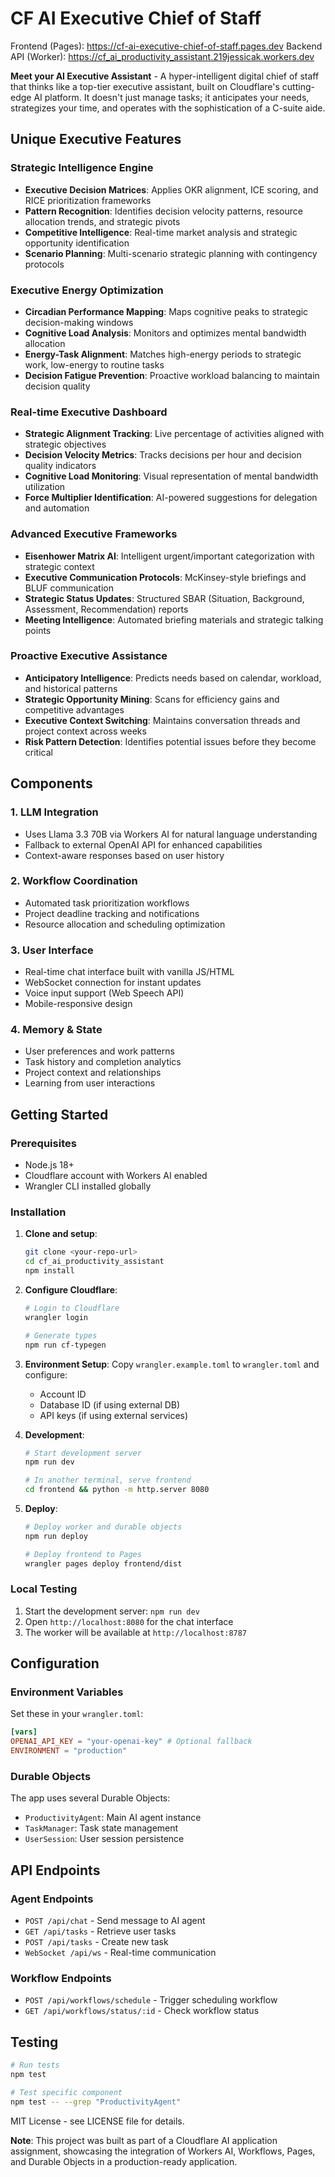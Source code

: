 # CF AI Executive Chief of Staff

Frontend (Pages): https://cf-ai-executive-chief-of-staff.pages.dev
Backend API (Worker): https://cf_ai_productivity_assistant.219jessicak.workers.dev

**Meet your AI Executive Assistant** - A hyper-intelligent digital chief of staff that thinks like a top-tier executive assistant, built on Cloudflare's cutting-edge AI platform. It doesn't just manage tasks; it anticipates your needs, strategizes your time, and operates with the sophistication of a C-suite aide.

## Unique Executive Features

### **Strategic Intelligence Engine**
- **Executive Decision Matrices**: Applies OKR alignment, ICE scoring, and RICE prioritization frameworks
- **Pattern Recognition**: Identifies decision velocity patterns, resource allocation trends, and strategic pivots
- **Competitive Intelligence**: Real-time market analysis and strategic opportunity identification
- **Scenario Planning**: Multi-scenario strategic planning with contingency protocols

### **Executive Energy Optimization**
- **Circadian Performance Mapping**: Maps cognitive peaks to strategic decision-making windows
- **Cognitive Load Analysis**: Monitors and optimizes mental bandwidth allocation
- **Energy-Task Alignment**: Matches high-energy periods to strategic work, low-energy to routine tasks
- **Decision Fatigue Prevention**: Proactive workload balancing to maintain decision quality

### **Real-time Executive Dashboard**
- **Strategic Alignment Tracking**: Live percentage of activities aligned with strategic objectives
- **Decision Velocity Metrics**: Tracks decisions per hour and decision quality indicators
- **Cognitive Load Monitoring**: Visual representation of mental bandwidth utilization
- **Force Multiplier Identification**: AI-powered suggestions for delegation and automation

### **Advanced Executive Frameworks**
- **Eisenhower Matrix AI**: Intelligent urgent/important categorization with strategic context
- **Executive Communication Protocols**: McKinsey-style briefings and BLUF communication
- **Strategic Status Updates**: Structured SBAR (Situation, Background, Assessment, Recommendation) reports
- **Meeting Intelligence**: Automated briefing materials and strategic talking points

### **Proactive Executive Assistance**
- **Anticipatory Intelligence**: Predicts needs based on calendar, workload, and historical patterns
- **Strategic Opportunity Mining**: Scans for efficiency gains and competitive advantages
- **Executive Context Switching**: Maintains conversation threads and project context across weeks
- **Risk Pattern Detection**: Identifies potential issues before they become critical

## Components

### 1. LLM Integration
- Uses Llama 3.3 70B via Workers AI for natural language understanding
- Fallback to external OpenAI API for enhanced capabilities
- Context-aware responses based on user history

### 2. Workflow Coordination
- Automated task prioritization workflows
- Project deadline tracking and notifications
- Resource allocation and scheduling optimization

### 3. User Interface
- Real-time chat interface built with vanilla JS/HTML
- WebSocket connection for instant updates
- Voice input support (Web Speech API)
- Mobile-responsive design

### 4. Memory & State
- User preferences and work patterns
- Task history and completion analytics
- Project context and relationships
- Learning from user interactions

## Getting Started

### Prerequisites
- Node.js 18+ 
- Cloudflare account with Workers AI enabled
- Wrangler CLI installed globally

### Installation

1. **Clone and setup**:
   ```bash
   git clone <your-repo-url>
   cd cf_ai_productivity_assistant
   npm install
   ```

2. **Configure Cloudflare**:
   ```bash
   # Login to Cloudflare
   wrangler login
   
   # Generate types
   npm run cf-typegen
   ```

3. **Environment Setup**:
   Copy `wrangler.example.toml` to `wrangler.toml` and configure:
   - Account ID
   - Database ID (if using external DB)
   - API keys (if using external services)

4. **Development**:
   ```bash
   # Start development server
   npm run dev
   
   # In another terminal, serve frontend
   cd frontend && python -m http.server 8080
   ```

5. **Deploy**:
   ```bash
   # Deploy worker and durable objects
   npm run deploy
   
   # Deploy frontend to Pages
   wrangler pages deploy frontend/dist
   ```

### Local Testing

1. Start the development server: `npm run dev`
2. Open `http://localhost:8080` for the chat interface
3. The worker will be available at `http://localhost:8787`

## Configuration

### Environment Variables

Set these in your `wrangler.toml`:

```toml
[vars]
OPENAI_API_KEY = "your-openai-key" # Optional fallback
ENVIRONMENT = "production"
```

### Durable Objects

The app uses several Durable Objects:
- `ProductivityAgent`: Main AI agent instance
- `TaskManager`: Task state management  
- `UserSession`: User session persistence

## API Endpoints

### Agent Endpoints
- `POST /api/chat` - Send message to AI agent
- `GET /api/tasks` - Retrieve user tasks
- `POST /api/tasks` - Create new task
- `WebSocket /api/ws` - Real-time communication

### Workflow Endpoints
- `POST /api/workflows/schedule` - Trigger scheduling workflow
- `GET /api/workflows/status/:id` - Check workflow status

## Testing

```bash
# Run tests
npm test

# Test specific component
npm test -- --grep "ProductivityAgent"
```
MIT License - see LICENSE file for details.

**Note**: This project was built as part of a Cloudflare AI application assignment, showcasing the integration of Workers AI, Workflows, Pages, and Durable Objects in a production-ready application.

